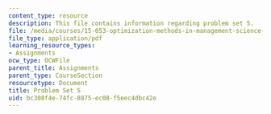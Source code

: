 ```yaml
---
content_type: resource
description: This file contains information regarding problem set 5.
file: /media/courses/15-053-optimization-methods-in-management-science-spring-2013/bc308f4e74fc8875ec08f5eec4dbc42e_MIT15_053S13_ps5.pdf
file_type: application/pdf
learning_resource_types:
- Assignments
ocw_type: OCWFile
parent_title: Assignments
parent_type: CourseSection
resourcetype: Document
title: Problem Set 5
uid: bc308f4e-74fc-8875-ec08-f5eec4dbc42e
---
```

